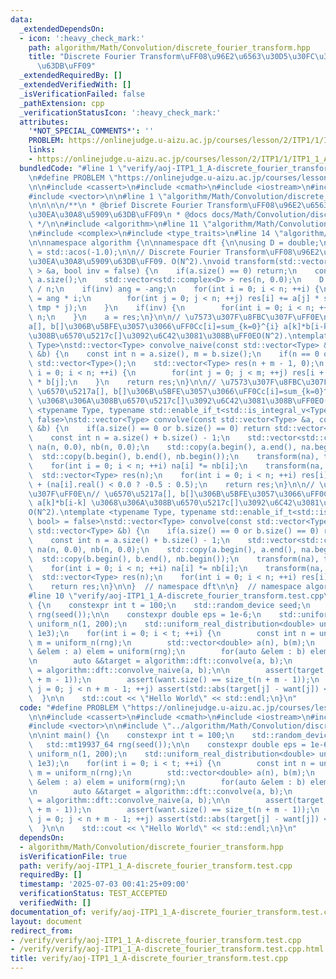 ```yaml
---
data:
  _extendedDependsOn:
  - icon: ':heavy_check_mark:'
    path: algorithm/Math/Convolution/discrete_fourier_transform.hpp
    title: "Discrete Fourier Transform\uFF08\u96E2\u6563\u30D5\u30FC\u30EA\u30A8\u5909\
      \u63DB\uFF09"
  _extendedRequiredBy: []
  _extendedVerifiedWith: []
  _isVerificationFailed: false
  _pathExtension: cpp
  _verificationStatusIcon: ':heavy_check_mark:'
  attributes:
    '*NOT_SPECIAL_COMMENTS*': ''
    PROBLEM: https://onlinejudge.u-aizu.ac.jp/courses/lesson/2/ITP1/1/ITP1_1_A
    links:
    - https://onlinejudge.u-aizu.ac.jp/courses/lesson/2/ITP1/1/ITP1_1_A
  bundledCode: "#line 1 \"verify/aoj-ITP1_1_A-discrete_fourier_transform.test.cpp\"\
    \n#define PROBLEM \"https://onlinejudge.u-aizu.ac.jp/courses/lesson/2/ITP1/1/ITP1_1_A\"\
    \n\n#include <cassert>\n#include <cmath>\n#include <iostream>\n#include <random>\n\
    #include <vector>\n\n#line 1 \"algorithm/Math/Convolution/discrete_fourier_transform.hpp\"\
    \n\n\n\n/**\n * @brief Discrete Fourier Transform\uFF08\u96E2\u6563\u30D5\u30FC\
    \u30EA\u30A8\u5909\u63DB\uFF09\n * @docs docs/Math/Convolution/discrete_fourier_transform.md\n\
    \ */\n\n#include <algorithm>\n#line 11 \"algorithm/Math/Convolution/discrete_fourier_transform.hpp\"\
    \n#include <complex>\n#include <type_traits>\n#line 14 \"algorithm/Math/Convolution/discrete_fourier_transform.hpp\"\
    \n\nnamespace algorithm {\n\nnamespace dft {\n\nusing D = double;\n\nconst D PI\
    \ = std::acos(-1.0);\n\n// Discrete Fourier Transform\uFF08\u96E2\u6563\u30D5\u30FC\
    \u30EA\u30A8\u5909\u63DB\uFF09. O(N^2).\nvoid transform(std::vector<std::complex<D>\
    \ > &a, bool inv = false) {\n    if(a.size() == 0) return;\n    const int n =\
    \ a.size();\n    std::vector<std::complex<D> > res(n, 0.0);\n    D ang = 2 * PI\
    \ / n;\n    if(inv) ang = -ang;\n    for(int i = 0; i < n; ++i) {\n        D tmp\
    \ = ang * i;\n        for(int j = 0; j < n; ++j) res[i] += a[j] * std::polar<D>(1.0,\
    \ tmp * j);\n    }\n    if(inv) {\n        for(int i = 0; i < n; ++i) res[i] /=\
    \ n;\n    }\n    a = res;\n}\n\n// \u7573\u307F\u8FBC\u307F\uFF0E\n// \u6570\u5217\
    a[], b[]\u306B\u5BFE\u3057\u3066\uFF0Cc[i]=sum_{k=0}^{i} a[k]*b[i-k] \u3068\u306A\
    \u308B\u6570\u5217c[]\u3092\u6C42\u3081\u308B\uFF0EO(N^2).\ntemplate <typename\
    \ Type>\nstd::vector<Type> convolve_naive(const std::vector<Type> &a, const std::vector<Type>\
    \ &b) {\n    const int n = a.size(), m = b.size();\n    if(n == 0 or m == 0) return\
    \ std::vector<Type>();\n    std::vector<Type> res(n + m - 1, 0);\n    for(int\
    \ i = 0; i < n; ++i) {\n        for(int j = 0; j < m; ++j) res[i + j] += a[i]\
    \ * b[j];\n    }\n    return res;\n}\n\n// \u7573\u307F\u8FBC\u307F\uFF0E\n//\
    \ \u6570\u5217a[], b[]\u306B\u5BFE\u3057\u3066\uFF0Cc[i]=sum_{k=0}^{i} a[k]*b[i-k]\
    \ \u3068\u306A\u308B\u6570\u5217c[]\u3092\u6C42\u3081\u308B\uFF0EO(N^2).\ntemplate\
    \ <typename Type, typename std::enable_if_t<std::is_integral_v<Type>, bool> =\
    \ false>\nstd::vector<Type> convolve(const std::vector<Type> &a, const std::vector<Type>\
    \ &b) {\n    if(a.size() == 0 or b.size() == 0) return std::vector<Type>();\n\
    \    const int n = a.size() + b.size() - 1;\n    std::vector<std::complex<D> >\
    \ na(n, 0.0), nb(n, 0.0);\n    std::copy(a.begin(), a.end(), na.begin());\n  \
    \  std::copy(b.begin(), b.end(), nb.begin());\n    transform(na), transform(nb);\n\
    \    for(int i = 0; i < n; ++i) na[i] *= nb[i];\n    transform(na, true);\n  \
    \  std::vector<Type> res(n);\n    for(int i = 0; i < n; ++i) res[i] = na[i].real()\
    \ + (na[i].real() < 0.0 ? -0.5 : 0.5);\n    return res;\n}\n\n// \u7573\u307F\u8FBC\
    \u307F\uFF0E\n// \u6570\u5217a[], b[]\u306B\u5BFE\u3057\u3066\uFF0Cc[i]=sum_{k=0}^{i}\
    \ a[k]*b[i-k] \u3068\u306A\u308B\u6570\u5217c[]\u3092\u6C42\u3081\u308B\uFF0E\
    O(N^2).\ntemplate <typename Type, typename std::enable_if_t<std::is_floating_point_v<Type>,\
    \ bool> = false>\nstd::vector<Type> convolve(const std::vector<Type> &a, const\
    \ std::vector<Type> &b) {\n    if(a.size() == 0 or b.size() == 0) return std::vector<Type>();\n\
    \    const int n = a.size() + b.size() - 1;\n    std::vector<std::complex<D> >\
    \ na(n, 0.0), nb(n, 0.0);\n    std::copy(a.begin(), a.end(), na.begin());\n  \
    \  std::copy(b.begin(), b.end(), nb.begin());\n    transform(na), transform(nb);\n\
    \    for(int i = 0; i < n; ++i) na[i] *= nb[i];\n    transform(na, true);\n  \
    \  std::vector<Type> res(n);\n    for(int i = 0; i < n; ++i) res[i] = na[i].real();\n\
    \    return res;\n}\n\n}  // namespace dft\n\n}  // namespace algorithm\n\n\n\
    #line 10 \"verify/aoj-ITP1_1_A-discrete_fourier_transform.test.cpp\"\n\nint main()\
    \ {\n    constexpr int t = 100;\n    std::random_device seed;\n    std::mt19937_64\
    \ rng(seed());\n\n    constexpr double eps = 1e-6;\n    std::uniform_int_distribution<int>\
    \ uniform_n(1, 200);\n    std::uniform_real_distribution<double> uniform(-1e3,\
    \ 1e3);\n    for(int i = 0; i < t; ++i) {\n        const int n = uniform_n(rng),\
    \ m = uniform_n(rng);\n        std::vector<double> a(n), b(m);\n        for(auto\
    \ &elem : a) elem = uniform(rng);\n        for(auto &elem : b) elem = uniform(rng);\n\
    \n        auto &&target = algorithm::dft::convolve(a, b);\n        auto &&want\
    \ = algorithm::dft::convolve_naive(a, b);\n\n        assert(target.size() == size_t(n\
    \ + m - 1));\n        assert(want.size() == size_t(n + m - 1));\n        for(int\
    \ j = 0; j < n + m - 1; ++j) assert(std::abs(target[j] - want[j]) < eps);\n  \
    \  }\n\n    std::cout << \"Hello World\" << std::endl;\n}\n"
  code: "#define PROBLEM \"https://onlinejudge.u-aizu.ac.jp/courses/lesson/2/ITP1/1/ITP1_1_A\"\
    \n\n#include <cassert>\n#include <cmath>\n#include <iostream>\n#include <random>\n\
    #include <vector>\n\n#include \"../algorithm/Math/Convolution/discrete_fourier_transform.hpp\"\
    \n\nint main() {\n    constexpr int t = 100;\n    std::random_device seed;\n \
    \   std::mt19937_64 rng(seed());\n\n    constexpr double eps = 1e-6;\n    std::uniform_int_distribution<int>\
    \ uniform_n(1, 200);\n    std::uniform_real_distribution<double> uniform(-1e3,\
    \ 1e3);\n    for(int i = 0; i < t; ++i) {\n        const int n = uniform_n(rng),\
    \ m = uniform_n(rng);\n        std::vector<double> a(n), b(m);\n        for(auto\
    \ &elem : a) elem = uniform(rng);\n        for(auto &elem : b) elem = uniform(rng);\n\
    \n        auto &&target = algorithm::dft::convolve(a, b);\n        auto &&want\
    \ = algorithm::dft::convolve_naive(a, b);\n\n        assert(target.size() == size_t(n\
    \ + m - 1));\n        assert(want.size() == size_t(n + m - 1));\n        for(int\
    \ j = 0; j < n + m - 1; ++j) assert(std::abs(target[j] - want[j]) < eps);\n  \
    \  }\n\n    std::cout << \"Hello World\" << std::endl;\n}\n"
  dependsOn:
  - algorithm/Math/Convolution/discrete_fourier_transform.hpp
  isVerificationFile: true
  path: verify/aoj-ITP1_1_A-discrete_fourier_transform.test.cpp
  requiredBy: []
  timestamp: '2025-07-03 00:41:25+09:00'
  verificationStatus: TEST_ACCEPTED
  verifiedWith: []
documentation_of: verify/aoj-ITP1_1_A-discrete_fourier_transform.test.cpp
layout: document
redirect_from:
- /verify/verify/aoj-ITP1_1_A-discrete_fourier_transform.test.cpp
- /verify/verify/aoj-ITP1_1_A-discrete_fourier_transform.test.cpp.html
title: verify/aoj-ITP1_1_A-discrete_fourier_transform.test.cpp
---
```

